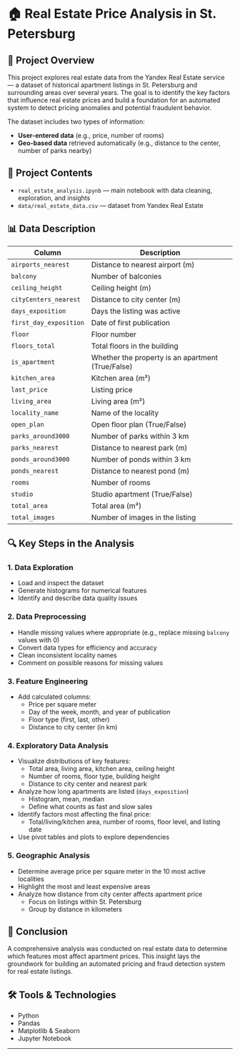 # 🏠 Real Estate Price Analysis in St. Petersburg

## 📌 Project Overview

This project explores real estate data from the Yandex Real Estate service — a dataset of historical apartment listings in St. Petersburg and surrounding areas over several years. The goal is to identify the key factors that influence real estate prices and build a foundation for an automated system to detect pricing anomalies and potential fraudulent behavior.

The dataset includes two types of information:
- **User-entered data** (e.g., price, number of rooms)
- **Geo-based data** retrieved automatically (e.g., distance to the center, number of parks nearby)

## 📁 Project Contents

- `real_estate_analysis.ipynb` — main notebook with data cleaning, exploration, and insights
- `data/real_estate_data.csv` — dataset from Yandex Real Estate

## 📊 Data Description

| Column                  | Description                                         |
|-------------------------|-----------------------------------------------------|
| `airports_nearest`      | Distance to nearest airport (m)                     |
| `balcony`               | Number of balconies                                 |
| `ceiling_height`        | Ceiling height (m)                                  |
| `cityCenters_nearest`   | Distance to city center (m)                         |
| `days_exposition`       | Days the listing was active                         |
| `first_day_exposition`  | Date of first publication                           |
| `floor`                 | Floor number                                        |
| `floors_total`          | Total floors in the building                        |
| `is_apartment`          | Whether the property is an apartment (True/False)   |
| `kitchen_area`          | Kitchen area (m²)                                   |
| `last_price`            | Listing price                                       |
| `living_area`           | Living area (m²)                                    |
| `locality_name`         | Name of the locality                                |
| `open_plan`             | Open floor plan (True/False)                        |
| `parks_around3000`      | Number of parks within 3 km                         |
| `parks_nearest`         | Distance to nearest park (m)                        |
| `ponds_around3000`      | Number of ponds within 3 km                         |
| `ponds_nearest`         | Distance to nearest pond (m)                        |
| `rooms`                 | Number of rooms                                     |
| `studio`                | Studio apartment (True/False)                       |
| `total_area`            | Total area (m²)                                     |
| `total_images`          | Number of images in the listing                     |

## 🔍 Key Steps in the Analysis

### 1. Data Exploration
- Load and inspect the dataset
- Generate histograms for numerical features
- Identify and describe data quality issues

### 2. Data Preprocessing
- Handle missing values where appropriate (e.g., replace missing `balcony` values with 0)
- Convert data types for efficiency and accuracy
- Clean inconsistent locality names
- Comment on possible reasons for missing values

### 3. Feature Engineering
- Add calculated columns:
  - Price per square meter
  - Day of the week, month, and year of publication
  - Floor type (first, last, other)
  - Distance to city center (in km)

### 4. Exploratory Data Analysis
- Visualize distributions of key features:
  - Total area, living area, kitchen area, ceiling height
  - Number of rooms, floor type, building height
  - Distance to city center and nearest park
- Analyze how long apartments are listed (`days_exposition`)
  - Histogram, mean, median
  - Define what counts as fast and slow sales
- Identify factors most affecting the final price:
  - Total/living/kitchen area, number of rooms, floor level, and listing date
- Use pivot tables and plots to explore dependencies

### 5. Geographic Analysis
- Determine average price per square meter in the 10 most active localities
- Highlight the most and least expensive areas
- Analyze how distance from city center affects apartment price
  - Focus on listings within St. Petersburg
  - Group by distance in kilometers

## 🧠 Conclusion

A comprehensive analysis was conducted on real estate data to determine which features most affect apartment prices. This insight lays the groundwork for building an automated pricing and fraud detection system for real estate listings.

## 🛠 Tools & Technologies

- Python
- Pandas
- Matplotlib & Seaborn
- Jupyter Notebook

---
